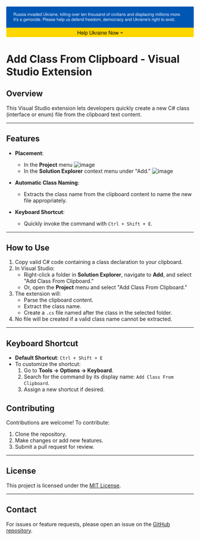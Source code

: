 [![Stand With Ukraine](https://raw.githubusercontent.com/vshymanskyy/StandWithUkraine/main/banner2-direct.svg)](https://stand-with-ukraine.pp.ua)

# Add Class From Clipboard - Visual Studio Extension

## Overview

This Visual Studio extension lets developers quickly create a new C# class (interface or enum) file from the clipboard text content.

---

## Features

- **Placement**:
  - In the **Project** menu
    ![image](https://github.com/user-attachments/assets/144888a6-6f3c-4edb-8109-645828916a48)
  - In the **Solution Explorer** context menu under "Add."
    ![image](https://github.com/user-attachments/assets/b5bf8c35-1a11-4eb7-a1da-b043ec070a4f)

- **Automatic Class Naming**:
  - Extracts the class name from the clipboard content to name the new file appropriately.

- **Keyboard Shortcut**:
  - Quickly invoke the command with `Ctrl + Shift + E`.

---

## How to Use

1. Copy valid C# code containing a class declaration to your clipboard.
2. In Visual Studio:
   - Right-click a folder in **Solution Explorer**, navigate to **Add**, and select "Add Class From Clipboard."
   - Or, open the **Project** menu and select "Add Class From Clipboard."
3. The extension will:
   - Parse the clipboard content.
   - Extract the class name.
   - Create a `.cs` file named after the class in the selected folder.
4. No file will be created if a valid class name cannot be extracted.

---

## Keyboard Shortcut

- **Default Shortcut**: `Ctrl + Shift + E`
- To customize the shortcut:
  1. Go to **Tools -> Options -> Keyboard**.
  2. Search for the command by its display name: `Add Class From Clipboard`.
  3. Assign a new shortcut if desired.

## Contributing

Contributions are welcome! To contribute:
1. Clone the repository.
2. Make changes or add new features.
3. Submit a pull request for review.

---

## License

This project is licensed under the [MIT License](LICENSE).

---

## Contact

For issues or feature requests, please open an issue on the [GitHub repository](https://github.com/ycherkes/AddClassFromClipboard).

